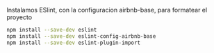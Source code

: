 Instalamos ESlint, con la configuracion airbnb-base, para formatear el proyecto

```sh
npm install --save-dev eslint
npm install --save-dev eslint-config-airbnb-base
npm install --save-dev eslint-plugin-import
```
